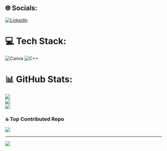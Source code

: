 
## 🌐 Socials:
[![LinkedIn](https://img.shields.io/badge/LinkedIn-%230077B5.svg?logo=linkedin&logoColor=white)](https://linkedin.com/in/www.linkedin.com/in/teoh-xin-yee-283377275) 

# 💻 Tech Stack:
![Canva](https://img.shields.io/badge/Canva-%2300C4CC.svg?style=for-the-badge&logo=Canva&logoColor=white) ![C++](https://img.shields.io/badge/c++-%2300599C.svg?style=for-the-badge&logo=c%2B%2B&logoColor=white)
# 📊 GitHub Stats:
![](https://github-readme-stats.vercel.app/api?username=Xinyee610&theme=swift&hide_border=false&include_all_commits=true&count_private=false)<br/>
![](https://github-readme-streak-stats.herokuapp.com/?user=Xinyee610&theme=swift&hide_border=false)<br/>
![](https://github-readme-stats.vercel.app/api/top-langs/?username=Xinyee610&theme=swift&hide_border=false&include_all_commits=true&count_private=false&layout=compact)

### 🔝 Top Contributed Repo
![](https://github-contributor-stats.vercel.app/api?username=Xinyee610&limit=5&theme=dark&combine_all_yearly_contributions=true)

---
[![](https://visitcount.itsvg.in/api?id=Xinyee610&icon=0&color=0)](https://visitcount.itsvg.in)

<!-- Proudly created with GPRM ( https://gprm.itsvg.in ) -->
